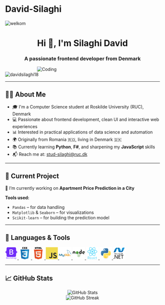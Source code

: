 # David-Silaghi

<img align="center" alt="welkom" width="1000" height="250"
src="https://www.jackson.stark.k12.oh.us/cms/lib/OH02206107/Centricity/Domain/595/blobid2.gif">

<h1 align="center">Hi 👋, I'm Silaghi David</h1>
<h3 align="center">A passionate frontend developer from Denmark</h3>

<img align="right" alt="Coding" width="400" src="https://mir-s3-cdn-cf.behance.net/project_modules/max_1200/06f21a161921919.63cd7887d0a70.gif">

<p align="left">
  <img src="https://komarev.com/ghpvc/?username=davidsilaghi18&label=Profile%20views&color=0e75b6&style=flat" alt="davidsilaghi18" />
</p>

---

## 👨‍💻 About Me

- 🎓 I'm a Computer Science student at Roskilde University (RUC), Denmark
- 💻 Passionate about frontend development, clean UI and interactive web experiences
- 📊 Interested in practical applications of data science and automation
- 🌍 Originally from Romania 🇷🇴, living in Denmark 🇩🇰
- 📚 Currently learning **Python**, **F#**, and sharpening my **JavaScript** skills
- 📬 Reach me at: [stud-silaghi@ruc.dk](mailto:stud-silaghi@ruc.dk)

---

## 🚀 Current Project

🔭 I’m currently working on **Apartment Price Prediction in a City**

**Tools used:**

- `Pandas` – for data handling  
- `Matplotlib` & `Seaborn` – for visualizations  
- `Scikit-learn` – for building the prediction model

---

## 🧰 Languages & Tools

<p align="left">

  <a href="https://getbootstrap.com" target="_blank" rel="noreferrer">
    <img src="https://raw.githubusercontent.com/devicons/devicon/master/icons/bootstrap/bootstrap-plain-wordmark.svg" alt="bootstrap" width="40" height="40"/>
  </a>

  <a href="https://www.w3schools.com/css/" target="_blank" rel="noreferrer">
    <img src="https://raw.githubusercontent.com/devicons/devicon/master/icons/css3/css3-original-wordmark.svg" alt="css3" width="40" height="40"/>
  </a>

  <a href="https://www.w3.org/html/" target="_blank" rel="noreferrer">
    <img src="https://raw.githubusercontent.com/devicons/devicon/master/icons/html5/html5-original-wordmark.svg" alt="html5" width="40" height="40"/>
  </a>

  <a href="https://developer.mozilla.org/en-US/docs/Web/JavaScript" target="_blank" rel="noreferrer">
    <img src="https://raw.githubusercontent.com/devicons/devicon/master/icons/javascript/javascript-original.svg" alt="javascript" width="40" height="40"/>
  </a>

  <a href="https://www.mysql.com/" target="_blank" rel="noreferrer">
    <img src="https://raw.githubusercontent.com/devicons/devicon/master/icons/mysql/mysql-original-wordmark.svg" alt="mysql" width="40" height="40"/>
  </a>

  <a href="https://nodejs.org" target="_blank" rel="noreferrer">
    <img src="https://raw.githubusercontent.com/devicons/devicon/master/icons/nodejs/nodejs-original-wordmark.svg" alt="nodejs" width="40" height="40"/>
  </a>

  <a href="https://reactjs.org/" target="_blank" rel="noreferrer">
    <img src="https://raw.githubusercontent.com/devicons/devicon/master/icons/react/react-original-wordmark.svg" alt="react" width="40" height="40"/>
  </a>

  <a href="https://www.python.org" target="_blank" rel="noreferrer">
    <img src="https://raw.githubusercontent.com/devicons/devicon/master/icons/python/python-original.svg" alt="python" width="40" height="40"/>
  </a>

  <a href="https://learn.microsoft.com/en-us/dotnet/fsharp/" target="_blank" rel="noreferrer">
    <img src="https://raw.githubusercontent.com/devicons/devicon/master/icons/dot-net/dot-net-original-wordmark.svg" alt="fsharp" width="40" height="40"/>
  </a>
</p>

---

## 📈 GitHub Stats

<p align="center">
  <img src="https://github-readme-stats.vercel.app/api?username=davidsilaghi18&show_icons=true&locale=en" alt="GitHub Stats" />
  <br/>
  <img src="https://github-readme-streak-stats.herokuapp.com/?user=davidsilaghi18" alt="GitHub Streak" />
</p>



